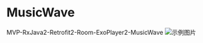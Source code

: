 # MusicWave
MVP-RxJava2-Retrofit2-Room-ExoPlayer2-MusicWave
![示例图片](https://github.com/FlyMyFish/MusicWave/tree/exo-player/examples/music.gif)
